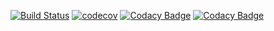 [![Build Status](https://travis-ci.org/KithStrelets/java_serialization_framework_using.svg?branch=master)](https://travis-ci.org/KithStrelets/java_serialization_framework_using)
[![codecov](https://codecov.io/gh/KithStrelets/java_serialization_framework_using/branch/master/graph/badge.svg)](https://codecov.io/gh/KithStrelets/java_serialization_framework_using)
[![Codacy Badge](https://api.codacy.com/project/badge/Grade/c2ef07b2242b4544a83a49faeec9e4eb)](https://www.codacy.com/app/KithStrelets/java_serialization_framework_using?utm_source=github.com&amp;utm_medium=referral&amp;utm_content=KithStrelets/java_serialization_framework_using&amp;utm_campaign=Badge_Grade)
[![Codacy Badge](https://api.codacy.com/project/badge/Coverage/c2ef07b2242b4544a83a49faeec9e4eb)](https://www.codacy.com/app/KithStrelets/java_serialization_framework_using?utm_source=github.com&amp;utm_medium=referral&amp;utm_content=KithStrelets/java_serialization_framework_using&amp;utm_campaign=Badge_Coverage)